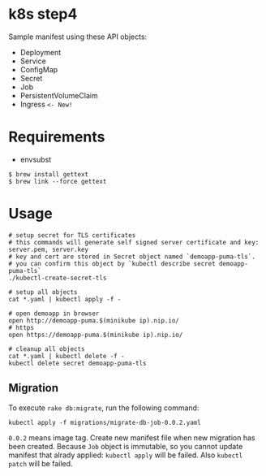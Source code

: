 k8s step4
=========

Sample manifest using these API objects:

* Deployment
* Service
* ConfigMap
* Secret
* Job
* PersistentVolumeClaim
* Ingress `<- New!`

# Requirements

* envsubst
```
$ brew install gettext
$ brew link --force gettext
```

# Usage

```
# setup secret for TLS certificates
# this commands will generate self signed server certificate and key: server.pem, server.key
# key and cert are stored in Secret object named `demoapp-puma-tls`.
# you can confirm this object by `kubectl describe secret demoapp-puma-tls`
./kubectl-create-secret-tls

# setup all objects
cat *.yaml | kubectl apply -f -

# open demoapp in browser
open http://demoapp-puma.$(minikube ip).nip.io/
# https
open https://demoapp-puma.$(minikube ip).nip.io/

# cleanup all objects
cat *.yaml | kubectl delete -f -
kubectl delete secret demoapp-puma-tls
```

## Migration

To execute `rake db:migrate`, run the following command:

```
kubectl apply -f migrations/migrate-db-job-0.0.2.yaml
```

`0.0.2` means image tag.
Create new manifest file when new migration has been created.
Because `Job` object is immutable, so you cannot update manifest that alrady applied: `kubectl apply` will be failed.
Also `kubectl patch` will be failed.

